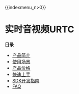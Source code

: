 {{indexmenu_n>0}}

# 实时音视频URTC

**目录**  
  - [产品简介](/introduction/index.md)  
  - [使用场景](/scenario.md)  
  - [产品价格](/price.md)  
  - [快速上手](/quick.md)  
  - [SDK开发指南](/sdk/index.md)  
  - [FAQ](/faq.md)  
